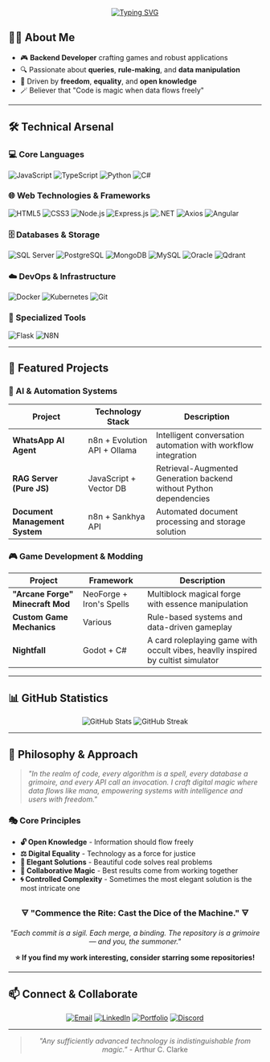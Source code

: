 <div align="center">

[![Typing SVG](https://readme-typing-svg.herokuapp.com?font=Fira+Code&pause=1000&color=FF6B6B&center=true&vCenter=true&width=550&lines=<img+src='https://upload.wikimedia.org/wikipedia/en/5/5c/Horde_icon.svg'+height='20'>+Virtual+Adept+in+System+Creation+<img+src='https://upload.wikimedia.org/wikipedia/en/5/5c/Horde_icon.svg'+height='20'>;<img+src='https://upload.wikimedia.org/wikipedia/en/5/5c/Horde_icon.svg'+height='20'>+Game+%26+Application+Developer+<img+src='https://upload.wikimedia.org/wikipedia/en/5/5c/Horde_icon.svg'+height='20'>;<img+src='https://upload.wikimedia.org/wikipedia/en/5/5c/Horde_icon.svg'+height='20'>+Data+Manipulation+Enthusiast+<img+src='https://upload.wikimedia.org/wikipedia/en/5/5c/Horde_icon.svg'+height='20'>)](https://git.io/typing-svg)

</div>

## 🧙‍♂️ About Me
- 🎮 **Backend Developer** crafting games and robust applications
- 🔍 Passionate about **queries**, **rule‑making**, and **data manipulation**
- 🤝 Driven by **freedom**, **equality**, and **open knowledge**
- 🪄 Believer that "Code is magic when data flows freely"
---

## 🛠️ Technical Arsenal

### 💻 Core Languages
![JavaScript](https://img.shields.io/badge/JavaScript-F7DF1E?style=for-the-badge&logo=javascript&logoColor=black)
![TypeScript](https://img.shields.io/badge/TypeScript-007ACC?style=for-the-badge&logo=typescript&logoColor=white)
![Python](https://img.shields.io/badge/Python-3776AB?style=for-the-badge&logo=python&logoColor=white)
![C#](https://img.shields.io/badge/C%23-239120?style=for-the-badge&logo=c#&logoColor=white)

### 🌐 Web Technologies & Frameworks
![HTML5](https://img.shields.io/badge/HTML5-E34F26?style=for-the-badge&logo=html5&logoColor=white)
![CSS3](https://img.shields.io/badge/CSS3-1572B6?style=for-the-badge&logo=css3&logoColor=white)
![Node.js](https://img.shields.io/badge/Node.js-43853D?style=for-the-badge&logo=node.js&logoColor=white)
![Express.js](https://img.shields.io/badge/Express.js-404D59?style=for-the-badge&logo=express&logoColor=white)
![.NET](https://img.shields.io/badge/.NET-5C2D91?style=for-the-badge&logo=.net&logoColor=white)
![Axios](https://img.shields.io/badge/Axios-671DDF?style=for-the-badge&logo=axios&logoColor=white)
![Angular](https://img.shields.io/badge/Angular-DD0031?style=for-the-badge&logo=angular&logoColor=white)

### 🗄️ Databases & Storage
![SQL Server](https://img.shields.io/badge/Microsoft%20SQL%20Server-CC2927?style=for-the-badge&logo=mssql&logoColor=white)
![PostgreSQL](https://img.shields.io/badge/PostgreSQL-316192?style=for-the-badge&logo=postgresql&logoColor=white)
![MongoDB](https://img.shields.io/badge/MongoDB-4EA94B?style=for-the-badge&logo=mongodb&logoColor=white)
![MySQL](https://img.shields.io/badge/MySQL-005C84?style=for-the-badge&logo=mysql&logoColor=white)
![Oracle](https://img.shields.io/badge/Oracle-F80000?style=for-the-badge&logo=oracle&logoColor=white)
![Qdrant](https://img.shields.io/badge/Qdrant-FF6B6B?style=for-the-badge&logo=qdrant:image/svg+xml;base64,PHN2ZyB3aWR0aD0iMjQiIGhlaWdodD0iMjQiIHZpZXdCb3g9IjAgMCAyNCAyNCIgZmlsbD0ibm9uZSIgeG1sbnM9Imh0dHA6Ly93d3cudzMub3JnLzIwMDAvc3ZnIj4KPC9zdmc+&logoColor=white)

### ☁️ DevOps & Infrastructure
![Docker](https://img.shields.io/badge/Docker-2496ED?style=for-the-badge&logo=docker&logoColor=white)
![Kubernetes](https://img.shields.io/badge/Kubernetes-326ce5?style=for-the-badge&logo=kubernetes&logoColor=white)
![Git](https://img.shields.io/badge/Git-F05032?style=for-the-badge&logo=git&logoColor=white)

### 🔧 Specialized Tools
![Flask](https://img.shields.io/badge/Flask-000000?style=for-the-badge&logo=flask&logoColor=white)
![N8N](https://img.shields.io/badge/N8N-CC2927?style=for-the-badge&logo=n8n&logoColor=white)

---

## 🚀 Featured Projects

### 🤖 AI & Automation Systems
| Project | Technology Stack | Description |
|---------|------------------|-------------|
| **WhatsApp AI Agent** | n8n + Evolution API + Ollama | Intelligent conversation automation with workflow integration |
| **RAG Server (Pure JS)** | JavaScript + Vector DB | Retrieval-Augmented Generation backend without Python dependencies |
| **Document Management System** | n8n + Sankhya API | Automated document processing and storage solution |

### 🎮 Game Development & Modding
| Project | Framework | Description |
|---------|-----------|-------------|
| **"Arcane Forge" Minecraft Mod** | NeoForge + Iron's Spells | Multiblock magical forge with essence manipulation |
| **Custom Game Mechanics** | Various | Rule-based systems and data-driven gameplay |
| **Nightfall** | Godot + C# | A card roleplaying game with occult vibes, heavlly inspired by cultist simulator |

---

## 📊 GitHub Statistics

<div align="center">
  
![GitHub Stats](https://github-readme-stats.vercel.app/api?username=Castellari-dev&show_icons=true&theme=radical&count_private=true) ![GitHub Streak](https://github-readme-streak-stats.herokuapp.com/?user=Castellari-dev&theme=radical)

</div>

---

## 🌟 Philosophy & Approach

> *"In the realm of code, every algorithm is a spell, every database a grimoire, and every API call an invocation. I craft digital magic where data flows like mana, empowering systems with intelligence and users with freedom."*

### 🎭 Core Principles
- **🔓 Open Knowledge** - Information should flow freely
- **⚖️ Digital Equality** - Technology as a force for justice
- **🔮 Elegant Solutions** - Beautiful code solves real problems
- **🤝 Collaborative Magic** - Best results come from working together
- **🌀 Controlled Complexity** - Sometimes the most elegant solution is the most intricate one

<div align="center">

### 🜃 "Commence the Rite: Cast the Dice of the Machine." 🜃
*"Each commit is a sigil. Each merge, a binding. The repository is a grimoire — and you, the summoner."*

**⭐ If you find my work interesting, consider starring some repositories!**

</div>

---

## 📫 Connect & Collaborate

<div align="center">

[![Email](https://img.shields.io/badge/Email-D14836?style=for-the-badge&logo=gmail&logoColor=white)](mailto:castellaricordeiro@gmail.com)
[![LinkedIn](https://img.shields.io/badge/LinkedIn-0077B5?style=for-the-badge&logo=linkedin&logoColor=white)](https://www.linkedin.com/in/gabriel-silva-barcellos-215499257/)
[![Portfolio](https://img.shields.io/badge/Portfolio-FF5722?style=for-the-badge&logo=todoist&logoColor=white)](https://yourdomain.com)
[![Discord](https://img.shields.io/badge/Discord-7289DA?style=for-the-badge&logo=discord&logoColor=white)](https://discord.gg/your-server)

</div>

---

<div align="center">
  
> *"Any sufficiently advanced technology is indistinguishable from magic."* - Arthur C. Clarke

</div>
